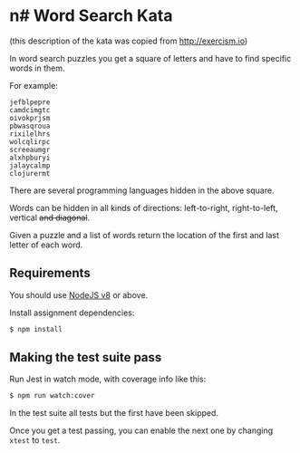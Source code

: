 n# Word Search Kata
====================================

(this description of the kata was copied from http://exercism.io)

In word search puzzles you get a square of letters and have to find specific
words in them.

For example:
```
jefblpepre
camdcimgtc
oivokprjsm
pbwasqroua
rixilelhrs
wolcqlirpc
screeaumgr
alxhpburyi
jalaycalmp
clojurermt
```

There are several programming languages hidden in the above square.

Words can be hidden in all kinds of directions: left-to-right, right-to-left,
vertical ~~and diagonal~~.

Given a puzzle and a list of words return the location of the first and last
letter of each word.


## Requirements

You should use [NodeJS v8](https://nodejs.org/en/download/) or above.

Install assignment dependencies:

```bash
$ npm install
```

## Making the test suite pass

Run Jest in watch mode, with coverage info like this:

```bash
$ npm run watch:cover
```

In the test suite all tests but the first have been skipped.

Once you get a test passing, you can enable the next one by
changing `xtest` to `test`.

